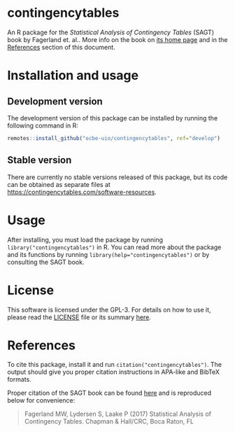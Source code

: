 
# contingencytables

An R package for the _Statistical Analysis of Contingency Tables_ (SAGT) book by Fagerland et. al.. More info on the book on [its home page](https://contingencytables.com/) and in the [References](#references) section of this document.

# Installation and usage

## Development version

The development version of this package can be installed by running the following command in R:

```r
remotes::install_github("ocbe-uio/contingencytables", ref="develop")
```

## Stable version

There are currently no stable versions released of this package, but its code can be obtained as separate files at https://contingencytables.com/software-resources.

# Usage

After installing, you must load the package by running `library("contingencytables")` in R. You can read more about the package and its functions by running `library(help="contingencytables")` or by consulting the SAGT book.

# License

This software is licensed under the GPL-3. For details on how to use it, please read the [LICENSE](LICENSE) file or its summary [here](https://tldrlegal.com/license/gnu-general-public-license-v3-(gpl-3)).

# References

To cite this package, install it and run `citation("contingencytables")`. The output should give you proper citation instructions in APA-like and BibTeX formats.

Proper citation of the SAGT book can be found [here](https://contingencytables.com/how-to-cite) and is reproduced below for convenience:

> Fagerland MW, Lydersen S, Laake P (2017) Statistical Analysis of Contingency Tables. Chapman & Hall/CRC, Boca Raton, FL